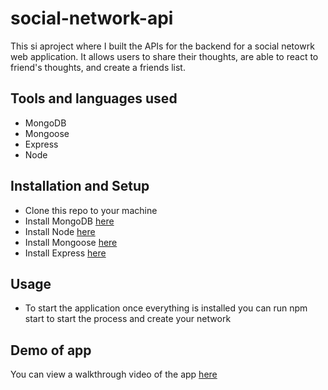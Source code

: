 # social-network-api
This si aproject where I built the APIs for the backend for a social netowrk web application. It allows users to share their thoughts, are able to react to friend's thoughts, and create a friends list.

## Tools and languages used
* MongoDB 
* Mongoose
* Express
* Node

## Installation and Setup
 * Clone this repo to your machine
 * Install MongoDB [here](https://docs.mongodb.com/manual/installation)
 * Install Node [here](https://nodejs.org/en/download/) 
 * Install Mongoose [here](https://mongoosejs.com/docs/)
 * Install Express [here](https://expressjs.com/en/starter/installing.html)
 
 ## Usage
 * To start the application once everything is installed you can run npm start to start the process and create your network
  
 ## Demo of app
 You can view a walkthrough video of the app [here](https://drive.google.com/file/d/1H2R_atiZEcf-uUr-vq3F6lPYtz0X6ZeV/view)
